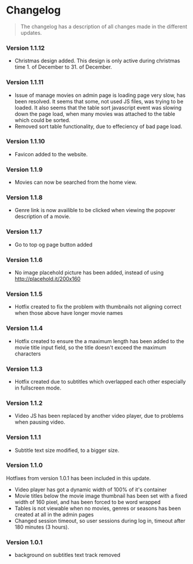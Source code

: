 # Changelog #

> The changelog has a description of all changes made in the different updates.

### Version 1.1.12 ###

* Christmas design added. This design is only active during christmas time 1. of December to 31. of December.

### Version 1.1.11 ###

* Issue of manage movies on admin page is loading page very slow, has been resolved. It seems that some, not used JS files, was trying to be loaded. It also seems that the table sort javascript event was slowing down the page load, when many movies was attached to the table which could be sorted.
* Removed sort table functionality, due to effeciency of bad page load.

### Version 1.1.10 ###

* Favicon added to the website.

### Version 1.1.9 ###

* Movies can now be searched from the home view.

### Version 1.1.8 ###

* Genre link is now availible to be clicked when viewing the popover description of a movie.

### Version 1.1.7 ###

* Go to top og page button added

### Version 1.1.6 ###

* No image placehold picture has been added, instead of using http://placehold.it/200x160

### Version 1.1.5 ###

* Hotfix created to fix the problem with thumbnails not aligning correct when those above have longer movie names

### Version 1.1.4 ###

* Hotfix created to ensure the a maximum length has been added to the movie title input field, so the title doesn't exceed the maximum characters

### Version 1.1.3 ###

* Hotfix created due to subtitles which overlapped each other especially in fullscreen mode.

### Version 1.1.2 ###

* Video JS has been replaced by another video player, due to problems when pausing video.

### Version 1.1.1 ###

* Subtitle text size modified, to a bigger size.

### Version 1.1.0 ###

Hotfixes from version 1.0.1 has been included in this update.

* Video player has got a dynamic width of 100% of it's container
* Movie titles below the movie image thumbnail has been set with a fixed width of 160 pixel, and has been forced to be word wrapped
* Tables is not viewable when no movies, genres or seasons has been created at all in the admin pages
* Changed session timeout, so user sessions during log in, timeout after 180 minutes (3 hours).

### Version 1.0.1 ###

* background on subtitles text track removed